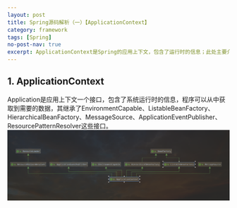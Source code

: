 ```yaml
---
layout: post
title: Spring源码解析（一）【ApplicationContext】
category: framework
tags: [Spring]
no-post-nav: true
excerpt: ApplicationContext是Spring的应用上下文，包含了运行时的信息；此处主要介绍ClassPathXmlApplicationContext和AnnotationConfigApplicationContext。
---
```


## 1. ApplicationContext

Application是应用上下文一个接口，包含了系统运行时的信息，程序可以从中获取到需要的数据，其继承了EnvironmentCapable、ListableBeanFactory、HierarchicalBeanFactory、MessageSource、ApplicationEventPublisher、ResourcePatternResolver这些接口。
![ApplicationContext继承图](/assets/images/posts/java/spring/framework/source/2020-05-06-1/application_context.png)
